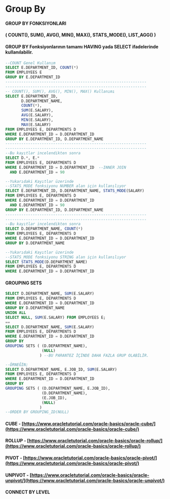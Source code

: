 # Group By

#### GROUP BY FONKSIYONLARI 

#### \( COUNT\(\), SUM\(\), AVG\(\), MIN\(\), MAX\(\), STATS\_MODE\(\), LIST\_AGG\(\)  \) 

#### GROUP BY Fonksiyonlarının tamamı HAVING yada SELECT ifadelerinde kullanılabilir. 

```sql
--COUNT Genel Kullanım
SELECT E.DEPARTMENT_ID, COUNT(*) 
FROM EMPLOYEES E
GROUP BY E.DEPARTMENT_ID 
--------------------------------------------------------------
--------------------------------------------------------------
-- COUNT(), SUM(), AVG(), MIN(), MAX() Kullanımı
SELECT E.DEPARTMENT_ID, 
       D.DEPARTMENT_NAME, 
       COUNT(*), 
       SUM(E.SALARY), 
       AVG(E.SALARY), 
       MIN(E.SALARY), 
       MAX(E.SALARY)
FROM EMPLOYEES E, DEPARTMENTS D
WHERE E.DEPARTMENT_ID = D.DEPARTMENT_ID
GROUP BY E.DEPARTMENT_ID, D.DEPARTMENT_NAME
--------------------------------------------------------------
--------------------------------------------------------------
--Bu kayıtlar incelendikten sonra
SELECT D.*, E.*
FROM EMPLOYEES E, DEPARTMENTS D
WHERE E.DEPARTMENT_ID = D.DEPARTMENT_ID  --INNER JOIN
  AND E.DEPARTMENT_ID = 90

--Yukarıdaki Kayıtlar üzerinde 
--STATS_MODE fonksiyonu NUMBER alan için kullanılıyor
SELECT E.DEPARTMENT_ID, D.DEPARTMENT_NAME, STATS_MODE(SALARY)
FROM EMPLOYEES E, DEPARTMENTS D
WHERE E.DEPARTMENT_ID = D.DEPARTMENT_ID
  AND E.DEPARTMENT_ID = 90
GROUP BY E.DEPARTMENT_ID, D.DEPARTMENT_NAME
--------------------------------------------------------------
--------------------------------------------------------------
--Bu kayıtlar incelendikten sonra
SELECT D.DEPARTMENT_NAME, COUNT(*)
FROM EMPLOYEES E, DEPARTMENTS D
WHERE E.DEPARTMENT_ID = D.DEPARTMENT_ID
GROUP BY D.DEPARTMENT_NAME

--Yukarıdaki Kayıtlar üzerinde 
--STATS_MODE fonksiyonu STRING alan için kullanılıyor
SELECT STATS_MODE(D.DEPARTMENT_NAME)
FROM EMPLOYEES E, DEPARTMENTS D
WHERE E.DEPARTMENT_ID = D.DEPARTMENT_ID
```



#### GROUPING SETS

```sql
SELECT D.DEPARTMENT_NAME, SUM(E.SALARY)
FROM EMPLOYEES E, DEPARTMENTS D
WHERE E.DEPARTMENT_ID = D.DEPARTMENT_ID
GROUP BY D.DEPARTMENT_NAME
UNION ALL
SELECT NULL, SUM(E.SALARY) FROM EMPLOYEES E;
==
SELECT D.DEPARTMENT_NAME, SUM(E.SALARY)
FROM EMPLOYEES E, DEPARTMENTS D
WHERE E.DEPARTMENT_ID = D.DEPARTMENT_ID
GROUP BY
GROUPING SETS ( (D.DEPARTMENT_NAME),
                (NULL)
               ) --BU PARANTEZ İÇİNDE DAHA FAZLA GRUP OLABİLİR.

--ÖRNEĞİN;
SELECT D.DEPARTMENT_NAME, E.JOB_ID, SUM(E.SALARY)
FROM EMPLOYEES E, DEPARTMENTS D
WHERE E.DEPARTMENT_ID = D.DEPARTMENT_ID
GROUP BY
GROUPING SETS ( (D.DEPARTMENT_NAME, E.JOB_ID),
                (D.DEPARTMENT_NAME),
                (E.JOB_ID),
                (NULL)
               )
--ORDER BY GROUPING_ID(NULL)
```

#### 

#### CUBE - [https://www.oracletutorial.com/oracle-basics/oracle-cube/](https://www.oracletutorial.com/oracle-basics/oracle-cube/) 

#### ROLLUP - [https://www.oracletutorial.com/oracle-basics/oracle-rollup/](https://www.oracletutorial.com/oracle-basics/oracle-rollup/) 

#### PIVOT - [https://www.oracletutorial.com/oracle-basics/oracle-pivot/](https://www.oracletutorial.com/oracle-basics/oracle-pivot/) 

#### UNPIVOT - [https://www.oracletutorial.com/oracle-basics/oracle-unpivot/](https://www.oracletutorial.com/oracle-basics/oracle-unpivot/) 

#### CONNECT BY LEVEL

